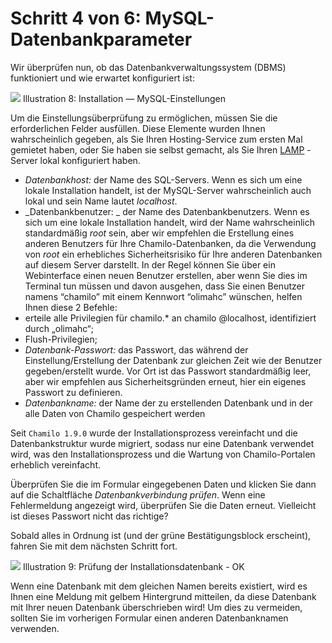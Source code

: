 # Schritt 4 von 6: MySQL-Datenbankparameter

Wir überprüfen nun, ob das Datenbankverwaltungssystem \(DBMS\) funktioniert und wie erwartet konfiguriert ist:

![](../../../../.gitbook/assets/images7%20%287%29.png)
Illustration 8: Installation — MySQL-Einstellungen

Um die Einstellungsüberprüfung zu ermöglichen, müssen Sie die erforderlichen Felder ausfüllen. Diese Elemente wurden Ihnen wahrscheinlich gegeben, als Sie Ihren Hosting-Service zum ersten Mal gemietet haben, oder Sie haben sie selbst gemacht, als Sie Ihren [LAMP](http://fr.wikipedia.org/wiki/LAMP) -Server lokal konfiguriert haben.

* _Datenbankhost:_ der Name des SQL-Servers. Wenn es sich um eine lokale Installation handelt, ist der MySQL-Server wahrscheinlich auch lokal und sein Name lautet _localhost_.
* _Datenbankbenutzer: _ der Name des Datenbankbenutzers. Wenn es sich um eine lokale Installation handelt, wird der Name wahrscheinlich standardmäßig _root_ sein, aber wir empfehlen die Erstellung eines anderen Benutzers für Ihre Chamilo-Datenbanken, da die Verwendung von _root_ ein erhebliches Sicherheitsrisiko für Ihre anderen Datenbanken auf diesem Server darstellt. In der Regel können Sie über ein Webinterface einen neuen Benutzer erstellen, aber wenn Sie dies im Terminal tun müssen und davon ausgehen, dass Sie einen Benutzer namens “chamilo” mit einem Kennwort “olimahc” wünschen, helfen Ihnen diese 2 Befehle:
 * erteile alle Privilegien für chamilo.\* an chamilo @localhost, identifiziert durch „olimahc“;
 * Flush-Privilegien;
* _Datenbank-Passwort:_ das Passwort, das während der Einstellung/Erstellung der Datenbank zur gleichen Zeit wie der Benutzer gegeben/erstellt wurde. Vor Ort ist das Passwort standardmäßig leer, aber wir empfehlen aus Sicherheitsgründen erneut, hier ein eigenes Passwort zu definieren.
* _Datenbankname:_ der Name der zu erstellenden Datenbank und in der alle Daten von Chamilo gespeichert werden

Seit `Chamilo 1.9.0` wurde der Installationsprozess vereinfacht und die Datenbankstruktur wurde migriert, sodass nur eine Datenbank verwendet wird, was den Installationsprozess und die Wartung von Chamilo-Portalen erheblich vereinfacht.

Überprüfen Sie die im Formular eingegebenen Daten und klicken Sie dann auf die Schaltfläche _Datenbankverbindung prüfen_. Wenn eine Fehlermeldung angezeigt wird, überprüfen Sie die Daten erneut. Vielleicht ist dieses Passwort nicht das richtige?

Sobald alles in Ordnung ist \(und der grüne Bestätigungsblock erscheint\), fahren Sie mit dem nächsten Schritt fort.

![](../../../../.gitbook/assets/images9%20%287%29.png)
Illustration 9: Prüfung der Installationsdatenbank - OK

Wenn eine Datenbank mit dem gleichen Namen bereits existiert, wird es Ihnen eine Meldung mit gelbem Hintergrund mitteilen, da diese Datenbank mit Ihrer neuen Datenbank überschrieben wird! Um dies zu vermeiden, sollten Sie im vorherigen Formular einen anderen Datenbanknamen verwenden.